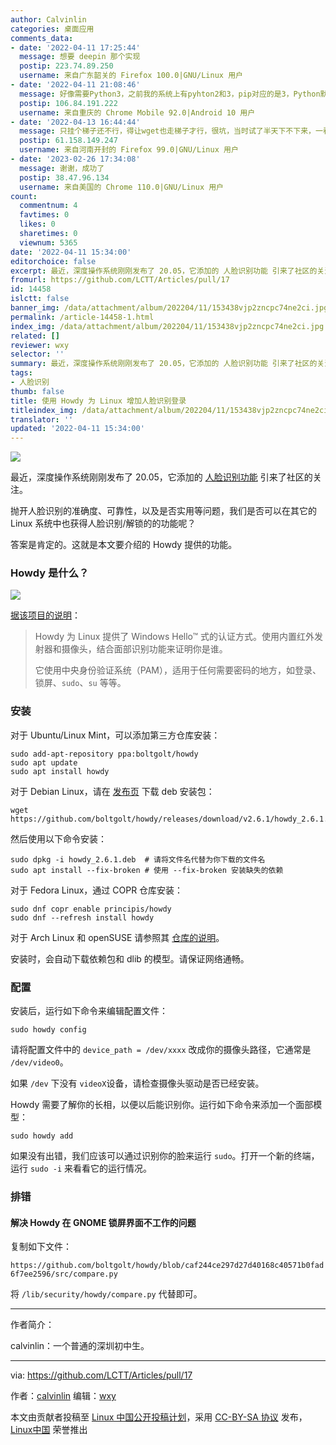 ```yaml
---
author: Calvinlin
categories: 桌面应用
comments_data:
- date: '2022-04-11 17:25:44'
  message: 想要 deepin 那个实现
  postip: 223.74.89.250
  username: 来自广东韶关的 Firefox 100.0|GNU/Linux 用户
- date: '2022-04-11 21:08:46'
  message: 好像需要Python3，之前我的系统上有pyhton2和3，pip对应的是3，Python默认是2，然后安装howdy一直没成功。还有下载资源是从github下载的，最好要有梯子，不然很慢。
  postip: 106.84.191.222
  username: 来自重庆的 Chrome Mobile 92.0|Android 10 用户
- date: '2022-04-13 16:44:44'
  message: 只挂个梯子还不行，得让wget也走梯子才行，很坑，当时试了半天下不下来，一看源码原来中间有几个文件是需要用wget从github上下载
  postip: 61.158.149.247
  username: 来自河南开封的 Firefox 99.0|GNU/Linux 用户
- date: '2023-02-26 17:34:08'
  message: 谢谢，成功了
  postip: 38.47.96.134
  username: 来自美国的 Chrome 110.0|GNU/Linux 用户
count:
  commentnum: 4
  favtimes: 0
  likes: 0
  sharetimes: 0
  viewnum: 5365
date: '2022-04-11 15:34:00'
editorchoice: false
excerpt: 最近，深度操作系统刚刚发布了 20.05，它添加的 人脸识别功能 引来了社区的关注。
fromurl: https://github.com/LCTT/Articles/pull/17
id: 14458
islctt: false
banner_img: /data/attachment/album/202204/11/153438vjp2zncpc74ne2ci.jpg
permalink: /article-14458-1.html
index_img: /data/attachment/album/202204/11/153438vjp2zncpc74ne2ci.jpg
related: []
reviewer: wxy
selector: ''
summary: 最近，深度操作系统刚刚发布了 20.05，它添加的 人脸识别功能 引来了社区的关注。
tags:
- 人脸识别
thumb: false
title: 使用 Howdy 为 Linux 增加人脸识别登录
titleindex_img: /data/attachment/album/202204/11/153438vjp2zncpc74ne2ci.jpg
translator: ''
updated: '2022-04-11 15:34:00'
---
```


![](/data/attachment/album/202204/11/153438vjp2zncpc74ne2ci.jpg)


最近，深度操作系统刚刚发布了 20.05，它添加的 [人脸识别功能](/article-14425-1.html) 引来了社区的关注。


抛开人脸识别的准确度、可靠性，以及是否实用等问题，我们是否可以在其它的 Linux 系统中也获得人脸识别/解锁的的功能呢？


答案是肯定的。这就是本文要介绍的 Howdy 提供的功能。


### Howdy 是什么？


![](/data/attachment/album/202204/11/153453emin6hmrl4eclz8q.png)


[据该项目的说明](https://github.com/boltgolt/howdy/)：



> 
> Howdy 为 Linux 提供了 Windows Hello™ 式的认证方式。使用内置红外发射器和摄像头，结合面部识别功能来证明你是谁。
> 
> 
> 它使用中央身份验证系统（PAM），适用于任何需要密码的地方，如登录、锁屏、`sudo`、`su` 等等。
> 
> 
> 


### 安装


对于 Ubuntu/Linux Mint，可以添加第三方仓库安装：



```
sudo add-apt-repository ppa:boltgolt/howdy
sudo apt update
sudo apt install howdy

```

对于 Debian Linux，请在 [发布页](https://github.com/boltgolt/howdy/releases) 下载 deb 安装包：



```
wget https://github.com/boltgolt/howdy/releases/download/v2.6.1/howdy_2.6.1.deb

```

然后使用以下命令安装：



```
sudo dpkg -i howdy_2.6.1.deb  # 请将文件名代替为你下载的文件名
sudo apt install --fix-broken # 使用 --fix-broken 安装缺失的依赖

```

对于 Fedora Linux，通过 COPR 仓库安装：



```
sudo dnf copr enable principis/howdy
sudo dnf --refresh install howdy

```

对于 Arch Linux 和 openSUSE 请参照其 [仓库的说明](https://github.com/boltgolt/howdy/)。


安装时，会自动下载依赖包和 dlib 的模型。请保证网络通畅。


### 配置


安装后，运行如下命令来编辑配置文件：



```
sudo howdy config

```

请将配置文件中的 `device_path = /dev/xxxx` 改成你的摄像头路径，它通常是 `/dev/video0`。


如果 `/dev` 下没有 `videoX`设备，请检查摄像头驱动是否已经安装。


Howdy 需要了解你的长相，以便以后能识别你。运行如下命令来添加一个面部模型：



```
sudo howdy add

```

如果没有出错，我们应该可以通过识别你的脸来运行 `sudo`。打开一个新的终端，运行 `sudo -i` 来看看它的运行情况。


### 排错


#### 解决 Howdy 在 GNOME 锁屏界面不工作的问题


复制如下文件：


`https://github.com/boltgolt/howdy/blob/caf244ce297d27d40168c40571b0fad6f7ee2596/src/compare.py`


将 `/lib/security/howdy/compare.py` 代替即可。




---


作者简介：


calvinlin：一个普通的深圳初中生。




---


via: <https://github.com/LCTT/Articles/pull/17>


作者：[calvinlin](https://space.bilibili.com/525982547) 编辑：[wxy](https://github.com/wxy)


本文由贡献者投稿至 [Linux 中国公开投稿计划](https://github.com/LCTT/Articles/)，采用 [CC-BY-SA 协议](https://creativecommons.org/licenses/by-sa/4.0/deed.zh) 发布，[Linux中国](https://linux.cn/) 荣誉推出